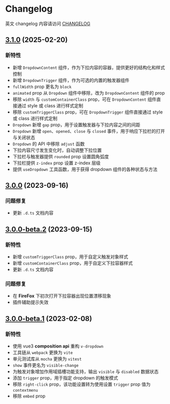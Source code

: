 # Changelog

英文 changelog 内容请访问 [CHANGELOG](CHANGELOG.md)

## [3.1.0](https://github.com/TerryZ/v-dropdown/compare/v3.0.0...v3.1.0) (2025-02-20)

### 新特性

- 新增 `DropdownContent` 组件，作为下拉内容的容器，提供更好的结构化和样式控制
- 新增 `DropdownTrigger` 组件，作为可选的内置的触发器组件
- `fullWidth` prop 更名为 `block`
- `animated` prop 从 `Dropdown` 组件中移除，改为 `DropdownContent` 组件的 prop
- 移除 `width` 与 `customContainerClass` prop，可在 `DropdownContent` 组件直接通过 style 或 class 进行样式定制
- 移除 `customTriggerClass` prop，可在 `DropdownTrigger` 组件直接通过 style 或 class 进行样式定制
- `Dropdown` 新增 `gap` prop，用于设置触发器与下拉内容之间的间距
- `Dropdown` 新增 `open`、`opened`、`close` 与 `closed` 事件，用于响应下拉栏的打开与关闭状态
- `Dropdown` 的 API 中移除 `adjust` 函数
- 下拉内容尺寸发生变化时，自动调整下拉位置
- 下拉栏与触发器提供 `rounded` prop 设置圆角弧度
- 下拉栏提供 `z-index` prop 设置 z-index 层级
- 提供 `useDropdown` 工具函数，用于获得 dropdown 组件的各种状态与方法

## [3.0.0](https://github.com/TerryZ/v-dropdown/compare/v3.0.0-beta.2...v3.0.0) (2023-09-16)

### 问题修复

- 更新 `.d.ts` 文档内容

## [3.0.0-beta.2](https://github.com/TerryZ/v-dropdown/compare/v3.0.0-beta.1...v3.0.0-beta.2) (2023-09-15)

### 新特性

- 新增 `customTriggerClass` prop，用于自定义触发对象样式
- 新增 `customContainerClass` prop，用于自定义下拉容器样式
- 更新 `.d.ts` 文档内容

### 问题修复

- 在 **FireFox** 下初次打开下拉容器出现位置漂移现象
- 插件辅助提示失效

## [3.0.0-beta.1](https://github.com/TerryZ/v-dropdown/compare/v2.1.1...v3.0.0-beta.1) (2023-02-08)

### 新特性

- 使用 vue3 **composition api** 重构 `v-dropdown`
- 工具链从 `webpack` 更换为 `vite`
- 单元测试库从 `mocha` 更换为 `vitest`
- `show` 事件更名为 `visible-change`
- 为触发对象增加作用域插槽功能支持，输出 `visible` 与 `disabled` 数据状态
- 添加 `trigger` prop，用于指定 dropdown 的触发模式
- 移除 `right-click` prop，该功能设置转为使用设置 `trigger` prop 值为 `contextmenu`
- 移除 `embed` prop
